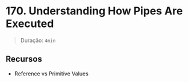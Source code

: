 # 170. Understanding How Pipes Are Executed

> Duração: `4min`

## Recursos
- Reference vs Primitive Values
